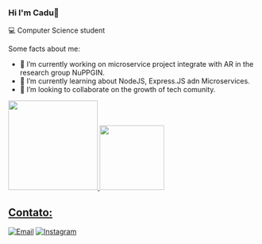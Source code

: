 ### Hi I'm Cadu👋

💻 Computer Science student

Some facts about me:

- 🔭 I’m currently working on microservice project integrate with AR in the research group NuPPGIN.
- 🌱 I’m currently learning about NodeJS, Express.JS adn Microservices.
- 👯 I’m looking to collaborate on the growth of tech comunity.

<div>
<a href="https://github.com/CaduConrado">
<img height="180cm" src="https://github-readme-stats.vercel.app/api?username=CaduConrado&theme=chartreuse-dark&show_icons=true">
<img height="130cm" src="https://github-readme-stats.vercel.app/api/top-langs/?username=CaduConrado&layout=compact&langs_count=16&theme=chartreuse-dark"/>
</div>

## Contato: 
[![Email](https://img.shields.io/badge/Gmail-D14836?style=for-the-badge&logo=gmail&logoColor=white)](mailto:conradobcc@gmail.com)
[![Instagram](https://img.shields.io/badge/Instagram-E4405F?style=for-the-badge&logo=instagram&logoColor=white)](https://www.instagram.com/cadu_conrado_/)
